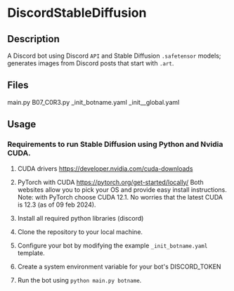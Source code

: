 # DiscordStableDiffusion

## Description
A Discord bot using Discord `API` and Stable Diffusion `.safetensor` models; generates images from Discord posts that start with `.art`.

## Files
main.py
B07_C0R3.py
_init_botname.yaml
_init__global.yaml

## Usage
### Requirements to run Stable Diffusion using Python and Nvidia CUDA.
1. CUDA drivers
https://developer.nvidia.com/cuda-downloads
2. PyTorch with CUDA
https://pytorch.org/get-started/locally/
Both websites allow you to pick your OS and provide easy install instructions.
Note: with PyTorch choose CUDA 12.1. No worries that the latest CUDA is 12.3 (as of 09 feb 2024).

0. Install all required python libraries (discord)
1. Clone the repository to your local machine.
2. Configure your bot by modifying the example `_init_botname.yaml` template.
3. Create a system environment variable for your bot's DISCORD_TOKEN
4. Run the bot using `python main.py botname`.
